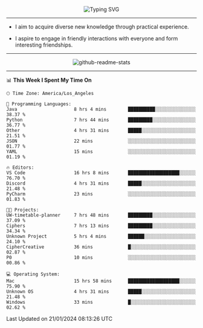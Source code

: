 <p align="center">
  <img src="https://readme-typing-svg.demolab.com?font=Fira+Code&weight=500&size=32&duration=2500&pause=1600&center=true&vCenter=true&random=false&width=1024&height=64&lines=Hi+there+%F0%9F%91%8B;I'm+delighted+you+could+make+it+here+%F0%9F%8E%89;I'm+Harry%2C+a+college+student+still+finding+my+way" alt="Typing SVG" />
</p>


---


- I aim to acquire diverse new knowledge through practical experience.

- I aspire to engage in friendly interactions with everyone and form interesting friendships.


---


<p align="center">
  <img src="https://github-readme-stats.vercel.app/api?username=Harry-Jing&show_icons=true" alt="github-readme-stats"/>
</p>


---

<!--START_SECTION:waka-->
📊 **This Week I Spent My Time On** 

```text
🕑︎ Time Zone: America/Los_Angeles

💬 Programming Languages: 
Java                     8 hrs 4 mins        ██████████░░░░░░░░░░░░░░░   38.37 % 
Python                   7 hrs 44 mins       █████████░░░░░░░░░░░░░░░░   36.77 % 
Other                    4 hrs 31 mins       █████░░░░░░░░░░░░░░░░░░░░   21.51 % 
JSON                     22 mins             ░░░░░░░░░░░░░░░░░░░░░░░░░   01.77 % 
YAML                     15 mins             ░░░░░░░░░░░░░░░░░░░░░░░░░   01.19 % 

🔥 Editors: 
VS Code                  16 hrs 8 mins       ███████████████████░░░░░░   76.70 % 
Discord                  4 hrs 31 mins       █████░░░░░░░░░░░░░░░░░░░░   21.48 % 
PyCharm                  23 mins             ░░░░░░░░░░░░░░░░░░░░░░░░░   01.83 % 

🐱‍💻 Projects: 
UW-timetable-planner     7 hrs 48 mins       █████████░░░░░░░░░░░░░░░░   37.09 % 
Ciphers                  7 hrs 13 mins       █████████░░░░░░░░░░░░░░░░   34.34 % 
Unknown Project          5 hrs 4 mins        ██████░░░░░░░░░░░░░░░░░░░   24.10 % 
CipherCreative           36 mins             █░░░░░░░░░░░░░░░░░░░░░░░░   02.87 % 
P0                       10 mins             ░░░░░░░░░░░░░░░░░░░░░░░░░   00.86 % 

💻 Operating System: 
Mac                      15 hrs 58 mins      ███████████████████░░░░░░   75.90 % 
Unknown OS               4 hrs 31 mins       █████░░░░░░░░░░░░░░░░░░░░   21.48 % 
Windows                  33 mins             █░░░░░░░░░░░░░░░░░░░░░░░░   02.62 % 
```


 Last Updated on 21/01/2024 08:13:26 UTC
<!--END_SECTION:waka-->
